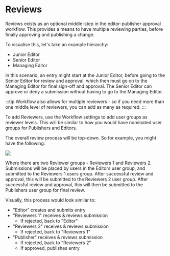 # Reviews

Reviews exists as an optional middle-step in the editor-publisher approval workflow. This provides a means to have multiple reviewing parties, before finally approving and publishing a change.

To visualise this, let's take an example hierarchy:
- Junior Editor
- Senior Editor
- Managing Editor

In this scenario, an entry might start at the Junior Editor, before going to the Senior Editor for review and approval, which then must go on to the Managing Editor for final sign-off and approval. The Senior Editor can approve or deny a submission without having to go to the Managing Editor.

:::tip
Workflow also allows for multiple reviewers - so if you need more than one middle level of reviewers, you can add as many as required.
:::

To add Reviewers, use the Workflow settings to add user groups as reviewer levels. This will be similar to how you would have nominated user groups for Publishers and Editors.

The overall review process will be top-down. So for example, you might have the following:

![](/docs/screenshots/review-pane5.png)

Where there are two Reviewer groups - Reviewers 1 and Reviewers 2. Submissions will be placed by users in the Editors user group, and submitted to the Reviewers 1 users group. After successful review and approval, this will be submitted to the Reviewers 2 user group. After successful review and approval, this will then be submitted to the Publishers user group for final review.

Visually, this process would look similar to:

- "Editor" creates and submits entry
- "Reviewers 1" receives & reviews submission
  - If rejected, back to "Editor"
- "Reviewers 2" receives & reviews submission
  - If rejected, back to "Reviewers 1"
- "Publisher" receives & reviews submission
  - If rejected, back to "Reviewers 2"
  - If approved, publishes entry
